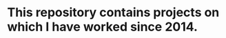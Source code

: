 This repository contains projects on which I have worked since 2014.
====================================================================
